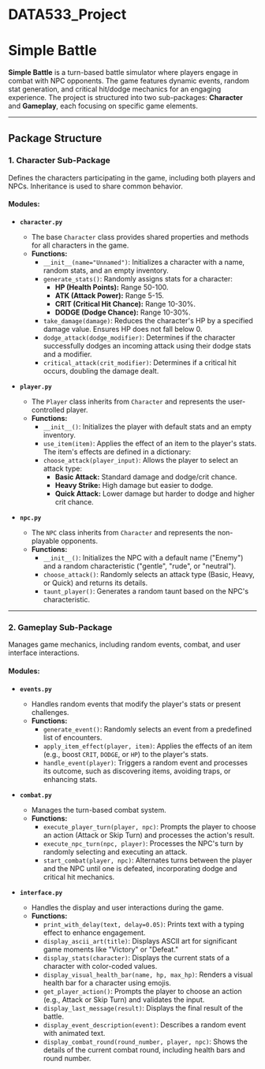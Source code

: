 # DATA533_Project
# Simple Battle

**Simple Battle** is a turn-based battle simulator where players engage in combat with NPC opponents. The game features dynamic events, random stat generation, and critical hit/dodge mechanics for an engaging experience. The project is structured into two sub-packages: **Character** and **Gameplay**, each focusing on specific game elements.

---

## Package Structure

### 1. **Character Sub-Package**
Defines the characters participating in the game, including both players and NPCs. Inheritance is used to share common behavior.

#### Modules:
- **`character.py`**
  - The base `Character` class provides shared properties and methods for all characters in the game.
  - **Functions:**
    - `__init__(name="Unnamed")`: Initializes a character with a name, random stats, and an empty inventory.
    - `generate_stats()`: Randomly assigns stats for a character:
      - **HP (Health Points):** Range 50-100.
      - **ATK (Attack Power):** Range 5-15.
      - **CRIT (Critical Hit Chance):** Range 10-30%.
      - **DODGE (Dodge Chance):** Range 10-30%.
    - `take_damage(damage)`: Reduces the character's HP by a specified damage value. Ensures HP does not fall below 0.
    - `dodge_attack(dodge_modifier)`: Determines if the character successfully dodges an incoming attack using their dodge stats and a modifier.
    - `critical_attack(crit_modifier)`: Determines if a critical hit occurs, doubling the damage dealt.

- **`player.py`**
  - The `Player` class inherits from `Character` and represents the user-controlled player.
  - **Functions:**
    - `__init__()`: Initializes the player with default stats and an empty inventory.
    - `use_item(item)`: Applies the effect of an item to the player's stats. The item's effects are defined in a dictionary:
    - `choose_attack(player_input)`: Allows the player to select an attack type:
      - **Basic Attack:** Standard damage and dodge/crit chance.
      - **Heavy Strike:** High damage but easier to dodge.
      - **Quick Attack:** Lower damage but harder to dodge and higher crit chance.

- **`npc.py`**
  - The `NPC` class inherits from `Character` and represents the non-playable opponents.
  - **Functions:**
    - `__init__()`: Initializes the NPC with a default name ("Enemy") and a random characteristic ("gentle", "rude", or "neutral").
    - `choose_attack()`: Randomly selects an attack type (Basic, Heavy, or Quick) and returns its details.
    - `taunt_player()`: Generates a random taunt based on the NPC's characteristic.

---

### 2. **Gameplay Sub-Package**
Manages game mechanics, including random events, combat, and user interface interactions.

#### Modules:
- **`events.py`**
  - Handles random events that modify the player's stats or present challenges.
  - **Functions:**
    - `generate_event()`: Randomly selects an event from a predefined list of encounters.
    - `apply_item_effect(player, item)`: Applies the effects of an item (e.g., boost `CRIT`, `DODGE`, or `HP`) to the player's stats.
    - `handle_event(player)`: Triggers a random event and processes its outcome, such as discovering items, avoiding traps, or enhancing stats.

- **`combat.py`**
  - Manages the turn-based combat system.
  - **Functions:**
    - `execute_player_turn(player, npc)`: Prompts the player to choose an action (Attack or Skip Turn) and processes the action's result.
    - `execute_npc_turn(npc, player)`: Processes the NPC's turn by randomly selecting and executing an attack.
    - `start_combat(player, npc)`: Alternates turns between the player and the NPC until one is defeated, incorporating dodge and critical hit mechanics.

- **`interface.py`**
  - Handles the display and user interactions during the game.
  - **Functions:**
    - `print_with_delay(text, delay=0.05)`: Prints text with a typing effect to enhance engagement.
    - `display_ascii_art(title)`: Displays ASCII art for significant game moments like "Victory" or "Defeat."
    - `display_stats(character)`: Displays the current stats of a character with color-coded values.
    - `display_visual_health_bar(name, hp, max_hp)`: Renders a visual health bar for a character using emojis.
    - `get_player_action()`: Prompts the player to choose an action (e.g., Attack or Skip Turn) and validates the input.
    - `display_last_message(result)`: Displays the final result of the battle.
    - `display_event_description(event)`: Describes a random event with animated text.
    - `display_combat_round(round_number, player, npc)`: Shows the details of the current combat round, including health bars and round number.
